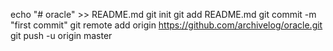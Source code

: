 echo "# oracle" >> README.md
git init
git add README.md
git commit -m "first commit"
git remote add origin https://github.com/archivelog/oracle.git
git push -u origin master
